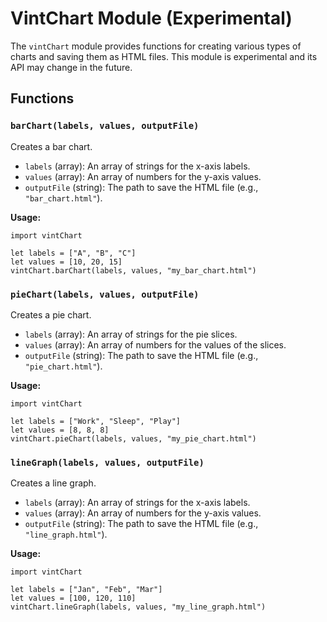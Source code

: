 
# VintChart Module (Experimental)

The `vintChart` module provides functions for creating various types of charts and saving them as HTML files. This module is experimental and its API may change in the future.

## Functions

### `barChart(labels, values, outputFile)`

Creates a bar chart.

- `labels` (array): An array of strings for the x-axis labels.
- `values` (array): An array of numbers for the y-axis values.
- `outputFile` (string): The path to save the HTML file (e.g., `"bar_chart.html"`).

**Usage:**

```vint
import vintChart

let labels = ["A", "B", "C"]
let values = [10, 20, 15]
vintChart.barChart(labels, values, "my_bar_chart.html")
```

### `pieChart(labels, values, outputFile)`

Creates a pie chart.

- `labels` (array): An array of strings for the pie slices.
- `values` (array): An array of numbers for the values of the slices.
- `outputFile` (string): The path to save the HTML file (e.g., `"pie_chart.html"`).

**Usage:**

```vint
import vintChart

let labels = ["Work", "Sleep", "Play"]
let values = [8, 8, 8]
vintChart.pieChart(labels, values, "my_pie_chart.html")
```

### `lineGraph(labels, values, outputFile)`

Creates a line graph.

- `labels` (array): An array of strings for the x-axis labels.
- `values` (array): An array of numbers for the y-axis values.
- `outputFile` (string): The path to save the HTML file (e.g., `"line_graph.html"`).

**Usage:**

```vint
import vintChart

let labels = ["Jan", "Feb", "Mar"]
let values = [100, 120, 110]
vintChart.lineGraph(labels, values, "my_line_graph.html")
```
